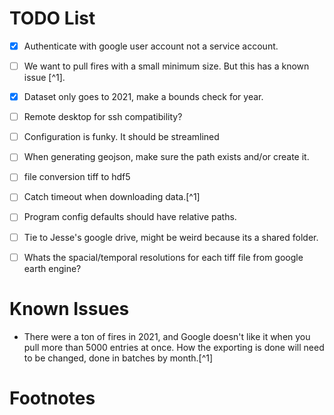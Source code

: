 # TODO List

- [x] Authenticate with google user account not a service account.

- [ ] We want to pull fires with a small minimum size. But this has a known issue [^1].

- [x] Dataset only goes to 2021, make a bounds check for year.

- [ ] Remote desktop for ssh compatibility?

- [ ] Configuration is funky. It should be streamlined

- [ ] When generating geojson, make sure the path exists and/or create it.

- [ ] file conversion tiff to hdf5

- [ ] Catch timeout when downloading data.[^1]

- [ ] Program config defaults should have relative paths.

- [ ] Tie to Jesse's google drive, might be weird because its a shared folder.

- [ ] Whats the spacial/temporal resolutions for each tiff file from google earth engine?

# Known Issues

- There were a ton of fires in 2021, and Google doesn't like it when you pull 
  more than 5000 entries at once. How the exporting is done will need to be changed, done in batches by month.[^1]


# Footnotes

